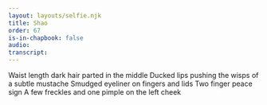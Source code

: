 ```yaml
---
layout: layouts/selfie.njk
title: Shao
order: 67
is-in-chapbook: false
audio:
transcript:
---
```


Waist length dark hair parted in the middle
Ducked lips pushing the wisps of a subtle mustache
Smudged eyeliner on fingers and lids
Two finger peace sign
A few freckles and one pimple on the left cheek
